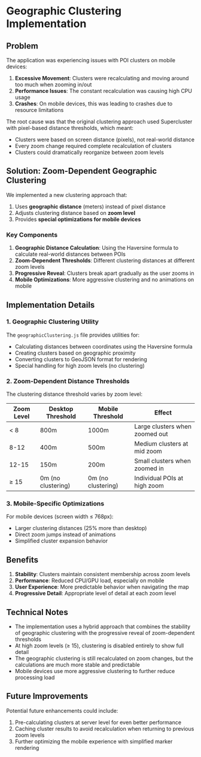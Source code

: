 # Geographic Clustering Implementation

## Problem

The application was experiencing issues with POI clusters on mobile devices:

1. **Excessive Movement**: Clusters were recalculating and moving around too much when zooming in/out
2. **Performance Issues**: The constant recalculation was causing high CPU usage
3. **Crashes**: On mobile devices, this was leading to crashes due to resource limitations

The root cause was that the original clustering approach used Supercluster with pixel-based distance thresholds, which meant:
- Clusters were based on screen distance (pixels), not real-world distance
- Every zoom change required complete recalculation of clusters
- Clusters could dramatically reorganize between zoom levels

## Solution: Zoom-Dependent Geographic Clustering

We implemented a new clustering approach that:

1. Uses **geographic distance** (meters) instead of pixel distance
2. Adjusts clustering distance based on **zoom level**
3. Provides **special optimizations for mobile devices**

### Key Components

1. **Geographic Distance Calculation**: Using the Haversine formula to calculate real-world distances between POIs
2. **Zoom-Dependent Thresholds**: Different clustering distances at different zoom levels
3. **Progressive Reveal**: Clusters break apart gradually as the user zooms in
4. **Mobile Optimizations**: More aggressive clustering and no animations on mobile

## Implementation Details

### 1. Geographic Clustering Utility

The `geographicClustering.js` file provides utilities for:

- Calculating distances between coordinates using the Haversine formula
- Creating clusters based on geographic proximity
- Converting clusters to GeoJSON format for rendering
- Special handling for high zoom levels (no clustering)

### 2. Zoom-Dependent Distance Thresholds

The clustering distance threshold varies by zoom level:

| Zoom Level | Desktop Threshold | Mobile Threshold | Effect |
|------------|------------------|------------------|--------|
| < 8        | 800m             | 1000m            | Large clusters when zoomed out |
| 8-12       | 400m             | 500m             | Medium clusters at mid zoom |
| 12-15      | 150m             | 200m             | Small clusters when zoomed in |
| ≥ 15       | 0m (no clustering) | 0m (no clustering) | Individual POIs at high zoom |

### 3. Mobile-Specific Optimizations

For mobile devices (screen width ≤ 768px):
- Larger clustering distances (25% more than desktop)
- Direct zoom jumps instead of animations
- Simplified cluster expansion behavior

## Benefits

1. **Stability**: Clusters maintain consistent membership across zoom levels
2. **Performance**: Reduced CPU/GPU load, especially on mobile
3. **User Experience**: More predictable behavior when navigating the map
4. **Progressive Detail**: Appropriate level of detail at each zoom level

## Technical Notes

- The implementation uses a hybrid approach that combines the stability of geographic clustering with the progressive reveal of zoom-dependent thresholds
- At high zoom levels (≥ 15), clustering is disabled entirely to show full detail
- The geographic clustering is still recalculated on zoom changes, but the calculations are much more stable and predictable
- Mobile devices use more aggressive clustering to further reduce processing load

## Future Improvements

Potential future enhancements could include:

1. Pre-calculating clusters at server level for even better performance
2. Caching cluster results to avoid recalculation when returning to previous zoom levels
3. Further optimizing the mobile experience with simplified marker rendering
